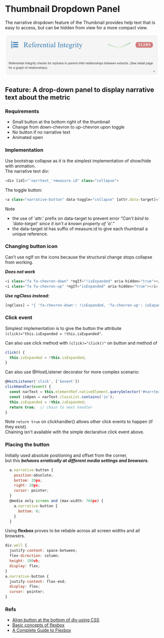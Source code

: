 # Thumbnail Dropdown Panel

The narrative dropdown feature of the Thumbnail provides help text that is easy to access, but can be hidden from view for a more compact view.

![narrative dropdown](images/NarrativeDropdown.jpg)

## Feature: A drop-down panel to display narrative text about the metric

### Requirements

- Small button at the bottom right of the thumbnail
- Change from down-chevron to up-chevron upon toggle
- No button if no narrative text
- Animated open

### **Implementation**

Use bootstrap collapse as it is the simplest implementation of show/hide with animation.  
The narrative text div:  

```javascript
<div [id]="'narrtext_'+measure.id" class="collapse">
```

The toggle button:

```javascript  
<a class="narrative-button" data-toggle="collapse" [attr.data-target]="'#narrtext_'+measure.id">
```

Note

- the use of 'attr.' prefix on data-target to prevent error _"Can't bind to 'data-target' since it isn't a known property of 'a'."_
- the data-target id has suffix of measure.id to give each thumbnail a unique reference.

### **Changing button icon**

Can't use ngIf on the icons because the structural change stops collapse from working.

**_Does not work_**

```javascript
<i class="fa fa-chevron-down" *ngIf="!isExpanded" aria-hidden="true"></i>
<i class="fa fa-chevron-up" *ngIf="isExpanded" aria-hidden="true"></i>
```

**_Use ngClass instead:_**

```javascript
[ngClass] = "{ 'fa-chevron-down': !isExpanded, 'fa-chevron-up': isExpanded }";
```

### **Click event**

Simplest implementation is to give the button the attribute `(click)="this.isExpanded = !this.isExpanded"`.

Can also use click method with `(click)="click()"` on button and method of

```javascript
click() {
  this.isExpanded = !this.isExpanded;
}  
```

Can also use @HostListener decorator for more complex scenario:

```javascript
@HostListener('click', ['$event'])
clickHandler(event) {
  const narText = this.elementRef.nativeElement.querySelector('#narrtext_'+this.measure.id); // Ref to affected div
  const isOpen = narText.classList.contains('in');                                           // Query class
  this.isExpanded = !this.isExpanded;
  return true;  // chain to next handler
}
```

Note `return true` on clickhandler() allows other click events to happen (if they exist).  
Chaining isn't available with the simple declarative click event above.

### **Placing the button**

Initially used absolute positioning and offset from the corner,  
but this **_behaves erratically at different media settings and browsers_**.

```javascript
  a.narrative-button {
    position:absolute;
    bottom: 20px;
    right: 20px;
    cursor: pointer;
  }
  @media only screen and (max-width: 768px) {
    a.narrative-button {
      bottom: 0;
    }
  }
```

Using **flexbox** proves to be reliable across all screen widths and all browsers.

```javascript
div.well {
  justify-content: space-between;
  flex-direction: column;
  height: 100vh;  
  display: flex;
}
a.narrative-button {
  justify-content: flex-end;
  display: flex;
  cursor: pointer;
}
```

### Refs

- [Align button at the bottom of div using CSS](https://stackoverflow.com/a/43145082/8745435)
- [Basic concepts of flexbox](https://developer.mozilla.org/en-US/docs/Web/CSS/CSS_Flexible_Box_Layout/Basic_Concepts_of_Flexbox)
- [A Complete Guide to Flexbox](https://css-tricks.com/snippets/css/a-guide-to-flexbox/)
